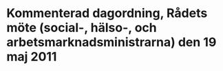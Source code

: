 # Kommenterad dagordning, Rådets möte (social-, hälso-, och arbetsmarknadsministrarna) den 19 maj 2011


